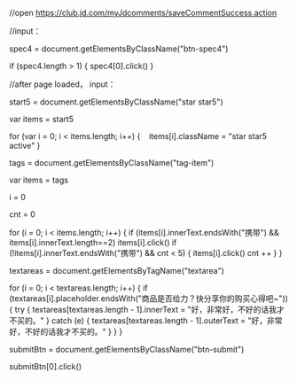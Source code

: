 //open https://club.jd.com/myJdcomments/saveCommentSuccess.action

//input：

spec4 = document.getElementsByClassName("btn-spec4")

if (spec4.length > 1)
{
    spec4[0].click()
}



//after page loaded， input：

start5 = document.getElementsByClassName("star star5")

var items = start5

for (var i = 0; i < items.length; i++)
{
    items[i].className = "star star5 active"
}

tags = document.getElementsByClassName("tag-item")

var items = tags

i = 0

cnt = 0

for (i = 0; i < items.length; i++)
{
	if (items[i].innerText.endsWith("携带") && items[i].innerText.length==2) items[i].click()
        if (!items[i].innerText.endsWith("携带") && cnt < 5) {
            items[i].click()
            cnt ++
	}
}

textareas = document.getElementsByTagName("textarea")

for (i = 0; i < textareas.length; i++) {
    if (textareas[i].placeholder.endsWith("商品是否给力？快分享你的购买心得吧~")) {
	try {
		textareas[textareas.length - 1].innerText = "好，非常好，不好的话我才不买的。"
	} catch (e) {
		textareas[textareas.length - 1].outerText = "好，非常好，不好的话我才不买的。"
	}
    }
}

submitBtn = document.getElementsByClassName("btn-submit")

submitBtn[0].click()
